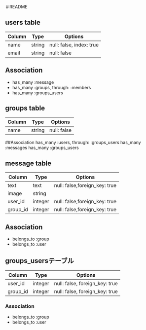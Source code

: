 ＃README

## users table
|Column|Type|Options|
|------|----|-------|
|name|string|null: false, index: true|
|email|string|null: false|

## Association
- has_many :message
- has_many :groups, through: :members
- has_many :groups_users


##  groups table
|Column|Type|Options|
|------|----|-------|
|name|string|null: false|

##Association
has_many :users, through: :groups_users
has_many :messages
has_many :groups_users


## message table
|Column|Type|Options|
|------|----|-------|
|text|text|null: false,foreign_key: true|
|image|string||
|user_id|integer|null: false,foreign_key: true|
|group_id|integer|null: false,foreign_key: true|

## Association
- belongs_to :group
- belongs_to :user


## groups_usersテーブル
|Column|Type|Options|
|------|----|-------|
|user_id|integer|null: false, foreign_key: true|
|group_id|integer|null: false, foreign_key: true|

### Association
- belongs_to :group
- belongs_to :user